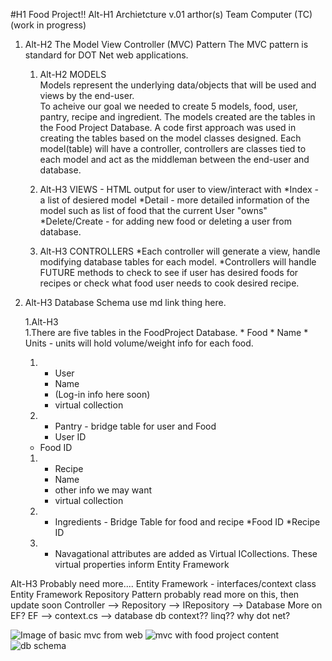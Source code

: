 #H1 Food Project!!
Alt-H1 Archietcture v.01
arthor(s) Team Computer (TC)
(work in progress)



1. Alt-H2 The Model View Controller (MVC) Pattern
The MVC pattern is standard for DOT Net web applications.

	1. Alt-H2 MODELS	
		Models represent the underlying data/objects that will be used and views by the end-user.  
		To acheive our goal we needed to create 5 models, food, user, pantry, recipe and ingredient.
		The models created are the tables in the Food Project Database. A code first approach was used in creating the tables based on the model classes designed. 
		Each model(table) will have a controller, controllers are classes tied to each model and act as the middleman between the end-user and database.  

	1. Alt-H3 VIEWS - HTML output for user to view/interact with
		*Index - a list of desiered model
		*Detail - more detailed information of the model such as list of food that the current User "owns"
		*Delete/Create - for adding new food or deleting a user from database.
	1. Alt-H3 CONTROLLERS
		*Each controller will generate a view, handle modifying database tables for each model. 
		*Controllers will handle FUTURE methods to check to see if user has desired foods for recipes or check what food user needs to cook desired recipe.

1. Alt-H3 Database Schema
		use md link thing here.

	1.Alt-H3	
		1.There are five tables in the FoodProject Database.
			* Food
			* Name
			* Units - units will hold volume/weight info for each food.
	
	1. * User
		* Name
		* (Log-in info here soon)
		* virtual collection<pantry>
	1. * Pantry - bridge table for user and Food
		* User ID
	* Food ID

	1. * Recipe
		* Name
		* other info we may want
		* virtual collection<food>
	1. * Ingredients - Bridge Table for food and recipe	
		*Food ID
		*Recipe ID
	1. 	* Navagational attributes are added as Virtual ICollections.  These virtual properties inform Entity Framework 

Alt-H3 Probably need more....
Entity Framework - interfaces/context class
Entity Framework 
Repository Pattern
probably read more on this, then update soon
Controller --> Repository --> IRepository --> Database
More on EF?
EF --> context.cs --> database
db context?? linq??
why dot net?

![Image of basic mvc from web](https://octodex.github.com/images/basicMVC.png)
![mvc with food project content](https://octodex.github.com/images/mvcFood.png)
![db schema](https://octodex.github.com/images/schema.png)
